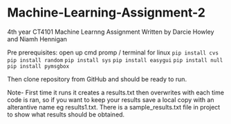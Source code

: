 # Machine-Learning-Assignment-2
4th year CT4101 Machine Learnng Assignment
Written by Darcie Howley and Niamh Hennigan

Pre prerequisites:
open up cmd promp / terminal for linux
`pip install cvs`
`pip install random`
`pip install sys`
`pip install easygui`
`pip install null`
`pip install pymsgbox`

Then clone repository from GitHub and should be ready to run.

Note- First time it runs it creates a results.txt then overwrites with each time code is ran, so if you want to keep your results save a local copy with an alterantive name eg results1.txt. There is a sample_results.txt file in project to show what results should be obtained.

